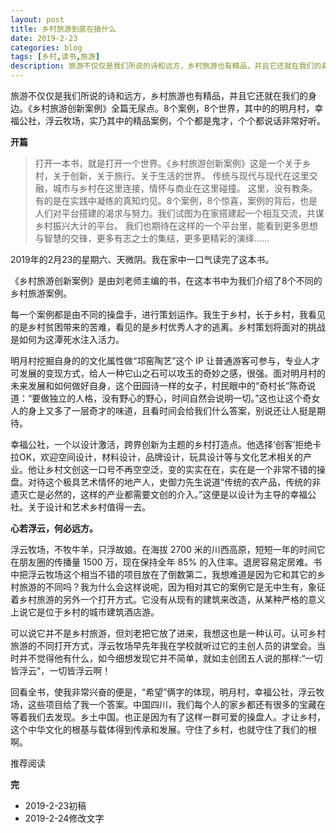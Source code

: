```yaml
---
layout: post
title: 乡村旅游到底在搞什么
date: 2019-2-23
categories: blog
tags: [乡村,读书,旅游]
description: 旅游不仅仅是我们所说的诗和远方，乡村旅游也有精品，并且它还就在我们的身边。《乡村旅游创新案例》全篇无尿点。8个案例，8个世界，其中的的明月村，幸福公社，浮云牧场，实乃其中的精品案例，个个都是鬼才，个个都说话非常好听。
---
```


旅游不仅仅是我们所说的诗和远方，乡村旅游也有精品，并且它还就在我们的身边。《乡村旅游创新案例》全篇无尿点。8个案例，8个世界，其中的的明月村，幸福公社，浮云牧场，实乃其中的精品案例，个个都是鬼才，个个都说话非常好听。

**开篇**

>打开一本书，就是打开一个世界。《乡村旅游创新案例》这是一个关于乡村，关于创新，关于旅行。关于生活的世界。
>传统与现代与现代在这里交融，城市与乡村在这里连接，情怀与商业在这里碰撞。
>这里，没有教条。有的是在实践中凝练的真知灼见。8个案例，8个惊喜，案例的背后，也是人们对平台搭建的渴求与努力。我们试图为在家搭建起一个相互交流，共谋乡村振兴大计的平台。
>我们也期待在这样的一个平台里，能看到更多思想与智慧的交锋，更多有志之士的集结，更多更精彩的演绎……

2019年的2月23的星期六、天微阴。我在家中一口气读完了这本书。

《乡村旅游创新案例》是由刘老师主编的书，在这本书中为我们介绍了8个不同的乡村旅游案例。

每一个案例都是由不同的操盘手，进行策划运作。我生于乡村，长于乡村，我看见的是乡村贫困带来的苦难，看见的是乡村优秀人才的逃离。乡村策划将面对的挑战是如何为这潭死水注入活力。

明月村挖掘自身的的文化属性做“邛窑陶艺”这个 IP 让普通游客可参与，专业人才可发展的变现方式，给人一种它山之石可以攻玉的奇妙之感，很强。面对明月村的未来发展和如何做好自身，这个田园诗一样的女子，村民眼中的“奇村长”陈奇说道：“要做独立的人格，没有野心的野心，时间自然会说明一切。”这也让这个奇女人的身上又多了一层奇才的味道，且看时间会给我们什么答案，别说还让人挺是期待。

幸福公社，一个以设计激活，跨界创新为主题的乡村打造点。他选择‘创客’拒绝卡拉OK，欢迎空间设计，材料设计，品牌设计，玩具设计等与文化艺术相关的产业。他让乡村文创这一口号不再空空泛，变的实实在在，实在是一个非常不错的操盘。对待这个极具艺术情怀的地产人，史御力先生说道“传统的农产品，传统的非遗灭亡是必然的，这样的产业都需要文创的介入。”这便是以设计为主导的幸福公社。关于设计和艺术乡村值得一去。

**心若浮云，何必远方。**

浮云牧场，不牧牛羊，只浮故娘。在海拔 2700 米的川西高原，短短一年的时间它在朋友圈的传播量 1500 万，现在保持全年 85% 的入住率。退房容易定房难。书中把浮云牧场这个相当不错的项目放在了倒数第二，我想难道是因为它和其它的乡村旅游的不同吗？我为什么会这样说呢，因为相对其它的案例它是无中生有，象征着乡村旅游的另外一个打开方式。它没有从现有的建筑来改造，从某种严格的意义上说它是位于乡村的城市建筑酒店游。

可以说它并不是乡村旅游，但刘老把它放了进来，我想这也是一种认可。认可乡村旅游的不同打开方式，浮云牧场早先年我在学校就听过它的主创人员的讲堂会。当时并不觉得他有什么，如今细想发现它并不简单，就如主创团五人说的那样:“一切皆浮云”，一切皆浮云啊！

回看全书，使我非常兴奋的便是，“希望”俩字的体现，明月村，幸福公社，浮云牧场，这些项目给了我一个答案。中国四川，我们每个人的家乡都还有很多的宝藏在等着我们去发现。乡土中国。也正是因为有了这样一群可爱的操盘人。才让乡村，这个中华文化的根基与载体得到传承和发展。守住了乡村，也就守住了我们的根啊。

推荐阅读

**完**

- 2019-2-23初稿
- 2019-2-24修改文字
